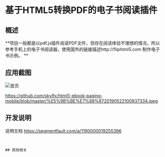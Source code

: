 # 基于HTML5转换PDF的电子书阅读插件


## 概述

**项目一般都是以pdf.js插件阅读PDF文件，但存在阅读体验不理想的情况，所以参考手机上的电子书阅读器，使用国外的链接描述http://fliphtml5.com
制作电子书示例。
**



## 应用截图

![首页](https://github.com/skylfx/html5-ebook-paging-mobile/blob/master/%E5%9B%BE%E7%89%8720190522100931140.jpeg)


https://github.com/skylfx/html5-ebook-paging-mobile/blob/master/%E5%9B%BE%E7%89%8720190522100937334.jpeg

## 开发说明

> 
说明文档
https://segmentfault.com/a/1190000019255396

```


## 其他相关
